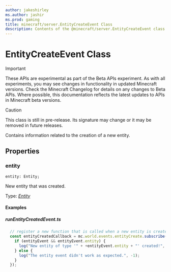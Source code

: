 ```yaml
---
author: jakeshirley
ms.author: jashir
ms.prod: gaming
title: minecraft/server.EntityCreateEvent Class
description: Contents of the @minecraft/server.EntityCreateEvent class.
---
```

# EntityCreateEvent Class
>[!IMPORTANT]
>These APIs are experimental as part of the Beta APIs experiment. As with all experiments, you may see changes in functionality in updated Minecraft versions. Check the Minecraft Changelog for details on any changes to Beta APIs. Where possible, this documentation reflects the latest updates to APIs in Minecraft beta versions.

> [!CAUTION]
> This class is still in pre-release.  Its signature may change or it may be removed in future releases.

Contains information related to the creation of a new entity.

## Properties

### **entity**
`entity: Entity;`

New entity that was created.

Type: [*Entity*](Entity.md)

#### **Examples**
##### *runEntityCreatedEvent.ts*
```javascript
  // register a new function that is called when a new entity is created.
  const entityCreatedCallback = mc.world.events.entityCreate.subscribe((entityEvent: mc.EntityCreateEvent) => {
    if (entityEvent && entityEvent.entity) {
      log("New entity of type '" + +entityEvent.entity + "' created!", 1);
    } else {
      log("The entity event didn't work as expected.", -1);
    }
  });
```


